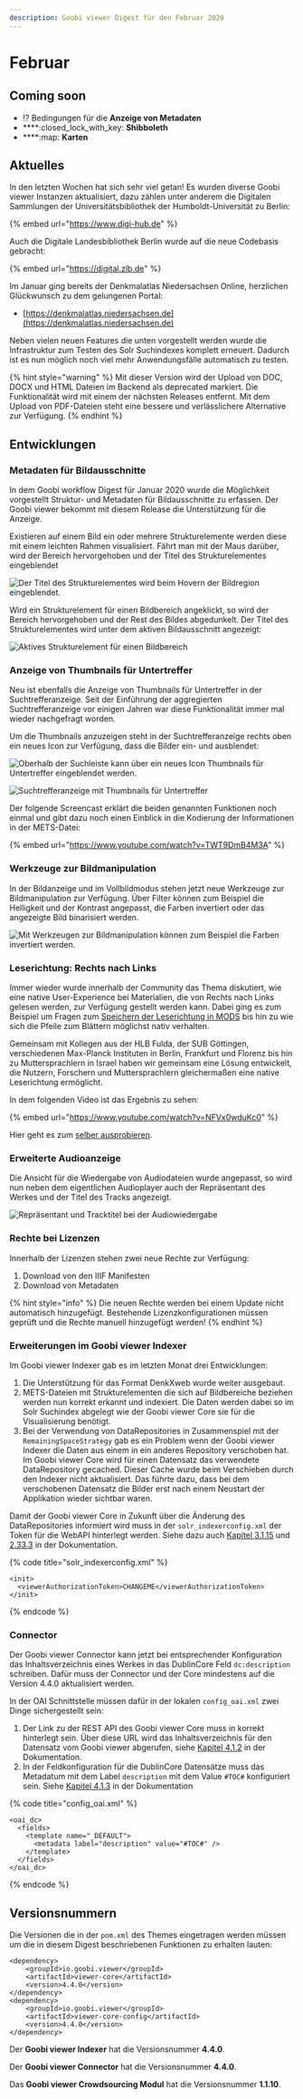 ```yaml
---
description: Goobi viewer Digest für den Februar 2020
---
```


# Februar

## Coming soon

* :interrobang: Bedingungen für die **Anzeige von Metadaten**
* ****:closed\_lock\_with\_key: **Shibboleth**
* ****:map: **Karten**

## Aktuelles

In den letzten Wochen hat sich sehr viel getan! Es wurden diverse Goobi viewer Instanzen aktualisiert, dazu zählen unter anderem die Digitalen Sammlungen der Universitätsbibliothek der Humboldt-Universität zu Berlin:

{% embed url="https://www.digi-hub.de" %}

Auch die Digitale Landesbibliothek Berlin wurde auf die neue Codebasis gebracht:

{% embed url="https://digital.zlb.de" %}

Im Januar ging bereits der Denkmalatlas Niedersachsen Online, herzlichen Glückwunsch zu dem gelungenen Portal:

* [https://denkmalatlas.niedersachsen.de](https://denkmalatlas.niedersachsen.de)

Neben vielen neuen Features die unten vorgestellt werden wurde die Infrastruktur zum Testen des Solr Suchindexes komplett erneuert. Dadurch ist es nun möglich noch viel mehr Anwendungsfälle automatisch zu testen.

{% hint style="warning" %}
Mit dieser Version wird der Upload von DOC, DOCX und HTML Dateien im Backend als deprecated markiert. Die Funktionalität wird mit einem der nächsten Releases entfernt. Mit dem Upload von PDF-Dateien steht eine bessere und verlässlichere Alternative zur Verfügung.
{% endhint %}

## Entwicklungen

### Metadaten für Bildausschnitte

In dem Goobi workflow Digest für Januar 2020 wurde die Möglichkeit vorgestellt Struktur- und Metadaten für Bildausschnitte zu erfassen. Der Goobi viewer bekommt mit diesem Release die Unterstützung für die Anzeige.

Existieren auf einem Bild ein oder mehrere Strukturelemente werden diese mit einem leichten Rahmen visualisiert. Fährt man mit der Maus darüber, wird der Bereich hervorgehoben und der Titel des Strukturelementes eingeblendet

![Der Titel des Strukturelementes wird beim Hovern der Bildregion eingeblendet.](../.gitbook/assets/2020-02\_hover\_structure\_element\_image\_area.gif)

Wird ein Strukturelement für einen Bildbereich angeklickt, so wird der Bereich hervorgehoben und der Rest des Bildes abgedunkelt. Der Titel des Strukturelementes wird unter dem aktiven Bildausschnitt angezeigt:

![Aktives Strukturelement für einen Bildbereich](../.gitbook/assets/2020-02\_active\_structure\_element\_image\_area.png)

### Anzeige von Thumbnails für Untertreffer

Neu ist ebenfalls die Anzeige von Thumbnails für Untertreffer in der Suchtrefferanzeige. Seit der Einführung der aggregierten Suchtrefferanzeige vor einigen Jahren war diese Funktionalität immer mal wieder nachgefragt worden.&#x20;

Um die Thumbnails anzuzeigen steht in der Suchtrefferanzeige rechts oben ein neues Icon zur Verfügung, dass die Bilder ein- und ausblendet:

![Oberhalb der Suchleiste kann über ein neues Icon Thumbnails für Untertreffer eingeblendet werden.](../.gitbook/assets/2020-02\_new\_icon\_show\_thumbnails\_for\_sub\_hits.png)

![Suchtrefferanzeige mit Thumbnails für Untertreffer](../.gitbook/assets/2020-02\_active\_thumbnails\_for\_sub\_hits.png)

Der folgende Screencast erklärt die beiden genannten Funktionen noch einmal und gibt dazu noch einen Einblick in die Kodierung der Informationen in der METS-Datei:

{% embed url="https://www.youtube.com/watch?v=TWT9DmB4M3A" %}

### Werkzeuge zur Bildmanipulation

In der Bildanzeige und im Vollbildmodus stehen jetzt neue Werkzeuge zur Bildmanipulation zur Verfügung. Über Filter können zum Beispiel die Helligkeit und der Kontrast angepasst, die Farben invertiert oder das angezeigte Bild binarisiert werden.

![Mit Werkzeugen zur Bildmanipulation können zum Beispiel die Farben invertiert werden.](../.gitbook/assets/2020-02\_image\_manipulation\_tools.png)

### Leserichtung: Rechts nach Links

Immer wieder wurde innerhalb der Community das Thema diskutiert, wie eine native User-Experience bei Materialien, die von Rechts nach Links gelesen werden, zur Verfügung gestellt werden kann. Dabei ging es zum Beispiel um Fragen zum [Speichern der Leserichtung in MODS](https://community.goobi.io/t/leserichtung-in-mods-daten-angeben/398) bis hin zu wie sich die Pfeile zum Blättern möglichst nativ verhalten.

Gemeinsam mit Kollegen aus der HLB Fulda, der SUB Göttingen, verschiedenen Max-Planck Instituten in Berlin, Frankfurt und Florenz bis hin zu Muttersprachlern in Israel haben wir gemeinsam eine Lösung entwickelt, die Nutzern, Forschern und Muttersprachlern gleichermaßen eine native Leserichtung ermöglicht.

In dem folgenden Video ist das Ergebnis zu sehen:

{% embed url="https://www.youtube.com/watch?v=NFVx0wduKc0" %}

Hier geht es zum [selber ausprobieren](https://viewer.goobi.io/image/001935281/1/).

### Erweiterte Audioanzeige

Die Ansicht für die Wiedergabe von Audiodateien wurde angepasst, so wird nun neben dem eigentlichen Audioplayer auch der Repräsentant des Werkes und der Titel des Tracks angezeigt.

![Repräsentant und Tracktitel bei der Audiowiedergabe](../.gitbook/assets/2020-02\_audio\_player\_redesigned.png)

### Rechte bei Lizenzen

Innerhalb der Lizenzen stehen zwei neue Rechte zur Verfügung:&#x20;

1. Download von den IIIF Manifesten&#x20;
2. Download von Metadaten

{% hint style="info" %}
Die neuen Rechte werden bei einem Update nicht automatisch hinzugefügt. Bestehende Lizenzkonfigurationen müssen geprüft und die Rechte manuell hinzugefügt werden!
{% endhint %}

### Erweiterungen im Goobi viewer Indexer

Im Goobi viewer Indexer gab es im letzten Monat drei Entwicklungen:

1. Die Unterstützung für das Format DenkXweb wurde weiter ausgebaut.
2. METS-Dateien mit Strukturelementen die sich auf Bildbereiche beziehen werden nun korrekt erkannt und indexiert. Die Daten werden dabei so im Solr Suchindex abgelegt wie der Goobi viewer Core sie für die Visualisierung benötigt.
3. Bei der Verwendung von DataRepositories in Zusammenspiel mit der `RemainingSpaceStrategy` gab es ein Problem wenn der Goobi viewer Indexer die Daten aus einem in ein anderes Repository verschoben hat. Im Goobi viewer Core wird für einen Datensatz das verwendete DataRepository gecached. Dieser Cache wurde beim Verschieben durch den Indexer nicht aktualisiert. Das führte dazu, dass bei dem verschobenen Datensatz die Bilder erst nach einem Neustart der Applikation wieder sichtbar waren.

Damit der Goobi viewer Core in Zukunft über die Änderung des DataRepositories informiert wird muss in der `solr_indexerconfig.xml` der Token für die WebAPI hinterlegt werden. Siehe dazu auch [Kapitel 3.1.15](https://docs.intranda.com/goobi-viewer-de/3/3.1) und [2.33.3](https://docs.intranda.com/goobi-viewer-de/2/2.33/2.33.3) in der Dokumentation.

{% code title="solr_indexerconfig.xml" %}
```markup
<init>
  <viewerAuthorizationToken>CHANGEME</viewerAuthorizationToken>
</init>
```
{% endcode %}

### Connector

Der Goobi viewer Connector kann jetzt bei entsprechender Konfiguration das Inhaltsverzeichnis eines Werkes in das DublinCore Feld `dc:description` schreiben. Dafür muss der Connector und der Core mindestens auf die Version 4.4.0 aktualisiert werden.

In der OAI Schnittstelle müssen dafür in der lokalen `config_oai.xml` zwei Dinge sichergestellt sein:&#x20;

1. Der Link zu der REST API des Goobi viewer Core muss in  korrekt hinterlegt sein. Über diese URL wird das Inhaltsverzeichnis für den Datensatz vom Goobi viewer abgerufen, siehe [Kapitel 4.1.2](https://docs.intranda.com/goobi-viewer-de/4/4.1/4.1.2) in der Dokumentation.&#x20;
2. In der Feldkonfiguration für die DublinCore Datensätze muss das Metadatum mit dem Label `description` mit dem Value `#TOC#` konfiguriert sein. Siehe [Kapitel 4.1.3](https://docs.intranda.com/goobi-viewer-de/4/4.1/4.1.3) in der Dokumentation

{% code title="config_oai.xml" %}
```markup
<oai_dc>
  <fields>
    <template name="_DEFAULT">
      <metadata label="description" value="#TOC#" />
    </template>
  </fields>
</oai_dc>
```
{% endcode %}

## Versionsnummern

Die Versionen die in der `pom.xml` des Themes eingetragen werden müssen um die in diesem Digest beschriebenen Funktionen zu erhalten lauten:

```markup
<dependency>
    <groupId>io.goobi.viewer</groupId>
    <artifactId>viewer-core</artifactId>
    <version>4.4.0</version>
</dependency>
<dependency>
    <groupId>io.goobi.viewer</groupId>
    <artifactId>viewer-core-config</artifactId>
    <version>4.4.0</version>
</dependency>
```

Der **Goobi viewer Indexer** hat die Versionsnummer **4.4.0**.

Der **Goobi viewer Connector** hat die Versionsnummer **4.4.0**.

Das **Goobi viewer Crowdsourcing Modul** hat die Versionsnummer **1.1.10**.
